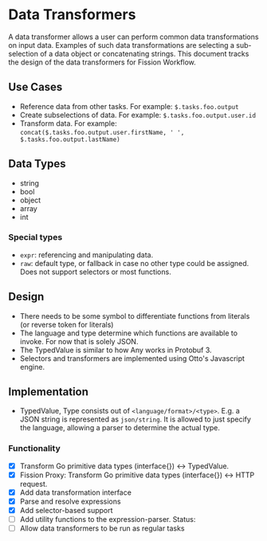# Data Transformers

A data transformer allows a user can perform common data transformations on input data.
Examples of such data transformations are selecting a sub-selection of a data object or concatenating strings.
This document tracks the design of the data transformers for Fission Workflow.

## Use Cases
- Reference data from other tasks. For example: `$.tasks.foo.output`
- Create subselections of data. For example: `$.tasks.foo.output.user.id` 
- Transform data. For example: `concat($.tasks.foo.output.user.firstName, ' ', $.tasks.foo.output.lastName)`

## Data Types
- string
- bool
- object
- array
- int

### Special types
- `expr`: referencing and manipulating data.
- `raw`: default type, or fallback in case no other type could be assigned. Does not support selectors or most functions.

## Design
- There needs to be some symbol to differentiate functions from literals (or reverse token for literals)
- The language and type determine which functions are available to invoke. For now that is solely JSON.
- The TypedValue is similar to how Any works in Protobuf 3.
- Selectors and transformers are implemented using Otto's Javascript engine.

## Implementation
- TypedValue, Type consists out of `<language/format>/<type>`. E.g. a JSON string is represented as `json/string`. 
It is allowed to just specify the language, allowing a parser to determine the actual type. 

### Functionality
- [x] Transform Go primitive data types (interface{}) <-> TypedValue.
- [x] Fission Proxy: Transform Go primitive data types (interface{}) <-> HTTP request.
- [x] Add data transformation interface
- [x] Parse and resolve expressions
- [x] Add selector-based support
- [ ] Add utility functions to the expression-parser. Status: 
- [ ] Allow data transformers to be run as regular tasks
